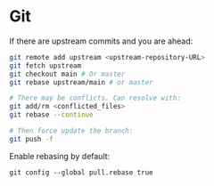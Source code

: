 # Git

If there are upstream commits and you are ahead:

```bash
git remote add upstream <upstream-repository-URL>
git fetch upstream
git checkout main # Or master
git rebase upstream/main # or master

# There may be conflicts. Can resolve with:
git add/rm <conflicted_files>
git rebase --continue

# Then force update the branch:
git push -f
```

Enable rebasing by default:

```
git config --global pull.rebase true
```
